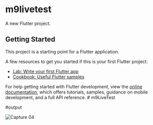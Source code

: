 # m9livetest

A new Flutter project.

## Getting Started

This project is a starting point for a Flutter application.

A few resources to get you started if this is your first Flutter project:

- [Lab: Write your first Flutter app](https://docs.flutter.dev/get-started/codelab)
- [Cookbook: Useful Flutter samples](https://docs.flutter.dev/cookbook)

For help getting started with Flutter development, view the
[online documentation](https://docs.flutter.dev/), which offers tutorials,
samples, guidance on mobile development, and a full API reference.
#   m 9 L i v e T e s t 
 





#output

![Capture 04](https://github.com/Satyajit033/live_test_module_09/assets/136805992/d74f6a98-b6fb-4244-9253-ba7c23f72b15)
